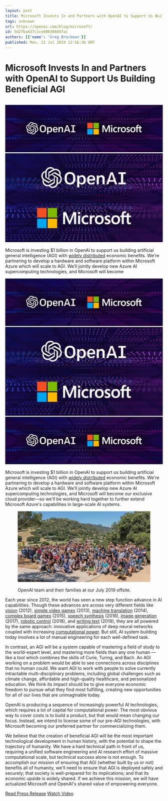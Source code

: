 ```yaml
---
layout: post
title: Microsoft Invests In and Partners with OpenAI to Support Us Building Beneficial AGI
tags: unknown
url: https://openai.com/blog/microsoft/
id: 5d2fba437c1ce00038684fac
authors: [{'name': 'Greg Brockman'}]
published: Mon, 22 Jul 2019 12:56:36 GMT
---
```


# Microsoft Invests In and Partners with OpenAI to Support Us Building Beneficial AGI
###### <!--kg-card-begin: markdown--><div class="js-custom-media">
<img class="d-none d-sm-block w-100" src="images/msft_7-19d.jpg"/>
<img class="d-block d-sm-none w-100" src="images/openai-msft-twitter_7-21b.jpg"/>
</div>
<div class="js-excerpt">
<p>Microsoft is investing $1 billion in OpenAI to support us building artificial general intelligence (AGI) with <a href="https://openai.com/charter/">widely distributed</a> economic benefits. We're partnering to develop a hardware and software platform within Microsoft Azure which will scale to AGI. We’ll jointly develop new Azure AI supercomputing technologies, and Microsoft will become</p></div>
<!--kg-card-begin: markdown--><div class="js-custom-media">
<img alt="Microsoft Invests In and Partners with OpenAI to Support Us Building Beneficial AGI" class="d-none d-sm-block w-100" src="images/msft_7-19d.jpg"/>
<img alt="Microsoft Invests In and Partners with OpenAI to Support Us Building Beneficial AGI" class="d-block d-sm-none w-100" src="images/openai-msft-twitter_7-21b.jpg"/>
</div>
<div class="js-excerpt">
<img alt="Microsoft Invests In and Partners with OpenAI to Support Us Building Beneficial AGI" src="images/msft_7-19d.jpg"/><p>Microsoft is investing $1 billion in OpenAI to support us building artificial general intelligence (AGI) with <a href="https://openai.com/charter/">widely distributed</a> economic benefits. We're partnering to develop a hardware and software platform within Microsoft Azure which will scale to AGI. We’ll jointly develop new Azure AI supercomputing technologies, and Microsoft will become our exclusive cloud provider—so we'll be working hard together to further extend Microsoft Azure's capabilities in large-scale AI systems.</p>
</div>
<figure class="mt-0.5 mb-1.5">
<p><img alt="Microsoft Invests In and Partners with OpenAI to Support Us Building Beneficial AGI" src="images/openai-team-offsite-2019.jpg"/></p>
<figcaption>OpenAI team and their families at our July 2019 offsite.</figcaption>
</figure>
<p>Each year since 2012, the world has seen a new step function advance in AI capabilities. Though these advances are across very different fields like <a href="https://medium.com/coinmonks/paper-review-of-alexnet-caffenet-winner-in-ilsvrc-2012-image-classification-b93598314160">vision</a> (2012), <a href="https://danieltakeshi.github.io/2016/12/01/going-deeper-into-reinforcement-learning-understanding-dqn/">simple video games</a> (2013), <a href="https://blog.acolyer.org/2016/06/02/sequence-to-sequence-learning-with-neural-networks/">machine translation</a> (2014), <a href="https://deepmind.com/research/alphago/">complex board games</a> (2015), <a href="https://deepmind.com/blog/wavenet-generative-model-raw-audio/">speech synthesis</a> (2016), <a href="https://www.youtube.com/watch?v=G06dEcZ-QTg">image generation</a> (2017), <a href="https://openai.com/blog/learning-dexterity/">robotic control</a> (2018), and <a href="https://openai.com/blog/better-language-models/">writing text</a> (2019), they are all powered by the same approach: innovative applications of deep neural networks coupled with increasing <a href="https://openai.com/blog/ai-and-compute/">computational power</a>. But still, AI system building today involves a lot of manual engineering for each well-defined task.</p>
<p>In contrast, an AGI will be a system capable of mastering a field of study to the world-expert level, and mastering more fields than any one human — like a tool which combines the skills of Curie, Turing, and Bach. An AGI working on a problem would be able to see connections across disciplines that no human could. We want AGI to work with people to solve currently intractable multi-disciplinary problems, including global challenges such as climate change, affordable and high-quality healthcare, and personalized education. We think its impact should be to give everyone economic freedom to pursue what they find most fulfilling, creating new opportunities for all of our lives that are unimaginable today.</p>
<p>OpenAI is producing a sequence of increasingly powerful AI technologies, which requires a lot of capital for computational power. The most obvious way to cover costs is to build a product, but that would mean changing our focus. Instead, we intend to license some of our pre-AGI technologies, with Microsoft becoming our preferred partner for commercializing them.</p>
<p>We believe that the creation of beneficial AGI will be the most important technological development in human history, with the potential to shape the trajectory of humanity. We have a hard technical path in front of us, requiring a unified software engineering and AI research effort of massive computational scale, but technical success alone is not enough. To accomplish our mission of ensuring that AGI (whether built by us or not) benefits all of humanity, we'll need to ensure that AGI is deployed safely and securely; that society is well-prepared for its implications; and that its economic upside is widely shared. If we achieve this mission, we will have actualized Microsoft and OpenAI's shared value of empowering everyone.</p>
<section class="btns mt-3 mb-0">
<a class="btn btn-padded icon-papers" href="https://news.microsoft.com/2019/07/22/openai-forms-exclusive-computing-partnership-with-microsoft-to-build-new-azure-ai-supercomputing-technologies/">Read Press Release</a>
<a class="btn btn-padded icon-play" href="https://www.linkedin.com/feed/update/urn:li:activity:6559114910486405120/">Watch Video</a>
</section>
<!--kg-card-end: markdown-->